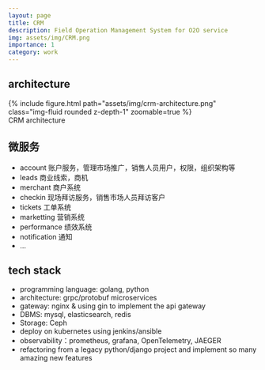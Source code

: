 ```yaml
---
layout: page
title: CRM
description: Field Operation Management System for O2O service
img: assets/img/CRM.png
importance: 1
category: work
---
```

## architecture

<div class="row mt-3">
    <div class="col-sm mt-3 mt-md-0">
        {% include figure.html path="assets/img/crm-architecture.png" class="img-fluid rounded z-depth-1" zoomable=true %}
    </div>
</div>
<div class="caption">
  CRM architecture
</div>

## 微服务
* account 账户服务，管理市场推广，销售人员用户，权限，组织架构等
* leads 商业线索，商机
* merchant 商户系统
* checkin 现场拜访服务，销售市场人员拜访客户
* tickets 工单系统
* marketting 营销系统
* performance 绩效系统
* notification 通知
* ...

## tech stack
* programming language: golang, python
* architecture: grpc/protobuf microservices
* gateway: nginx & using gin to implement the api gateway
* DBMS: mysql, elasticsearch, redis
* Storage: Ceph
* deploy on kubernetes using jenkins/ansible
* observability：prometheus, grafana, OpenTelemetry, JAEGER
* refactoring from a legacy python/django project and implement so many amazing new features


